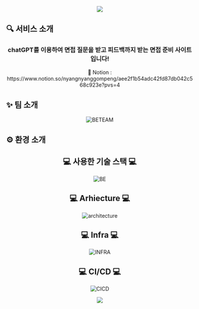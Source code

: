 <div align="center">
<img src="https://capsule-render.vercel.app/api?type=waving&color=auto&height=200&section=header&text=인터뷰연구소🔎&fontSize=40&animation=fadeIn&fontAlignY=28&fontAlign=50&desc=ChatGPT와%20함께하는%20면접%20준비%20사이트&descAlignY=50&descAlign=50" />
</div>

<h2>🔍 서비스 소개 </h2>
<div align="center">
  
<h3>chatGPT를 이용하여 면접 질문을 받고 피드백까지 받는 면접 준비 사이트입니다! <br /> </h3>
<p> 🔗 Notion : https://www.notion.so/nyangnyanggompeng/aee2f1b54adc42fd87db042c568c923e?pvs=4 </p>

</div>

<h2>✨ 팀 소개</h2>
<div align="center">
  
![BETEAM](https://github.com/nyangnyanggompeng/back-end/assets/121041665/1d217668-b2c6-40b0-bd5d-791a1d6e47d3)

</div>

<h2>⚙ 환경 소개 </h2>
<div align="center">

<h2>💻 사용한 기술 스택 💻</h2>

![BE](https://github.com/nyangnyanggompeng/back-end/assets/121041665/2efe7ebb-c21e-4ad2-a060-11fd8dec02a0)


<h2>💻 Arhiecture 💻</h2>

![architecture](https://github.com/nyangnyanggompeng/back-end/assets/121041665/7d3015a1-971d-4980-a827-df8c3a062a3f)


<h2>💻 Infra 💻</h2>

![INFRA](https://github.com/nyangnyanggompeng/back-end/assets/121041665/49f21e2a-fc87-47fb-8ef7-834885942426)


<h2>💻 CI/CD 💻</h2>

![CICD](https://github.com/nyangnyanggompeng/back-end/assets/121041665/cd8031e9-e595-4d97-9909-8207bdec9661)



</div>
<div align="center">
<img src="https://capsule-render.vercel.app/api?type=waving&color=auto&height=200&section=footer" />
</div>
